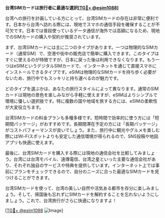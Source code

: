 **台湾SIMカードは旅行者に最適な選択[[TG💪+ @esim1088](https://t.me/s/esim1088)]**

台湾への旅行を計画している方にとって、台湾SIMカードの存在は非常に便利です。日本から台湾へ訪れる際には、現地でスマホの通信手段を確保することが不可欠です。日本では普段使っているデータ通信が海外では高額になるため、現地でのSIMカードの購入や契約が推奨されています。

まず、台湾SIMカードには主に二つのタイプがあります。一つは物理的なSIMカード（通常SIM）で、空港や街中の販売店で簡単に購入できます。このタイプはすぐに使えるのが特徴ですが、日本に戻った後は利用できなくなります。もう一つはeSIMというデジタルSIMカードで、インターネットを通じて直接スマホにインストールできるタイプです。eSIMは物理的なSIMカードを持ち歩く必要がないため、旅行中でもスッキリと持ち運べるのが魅力です。

どのタイプを選ぶかは、あなたの旅行スタイルによって異なります。通常のSIMカードは現地の景色を楽しみながら手軽に使えますが、eSIMはよりシンプルで環境に優しい選択肢です。特に複数の国や地域を旅する方には、eSIMの柔軟性が大変役立ちます。

台湾SIMカードの料金プランも多種多様です。短時間で効率的に使う方には「短期間パッケージ」がおすすめです。長期間滞在予定の方には「長期パッケージ」がコストパフォーマンスが良いでしょう。また、旅行中に観光やグルメを楽しむ際にはWi-Fiスポットよりも安定した通信環境が得られるので、SNS投稿や地図アプリも快適に使えます。

最後に、台湾SIMカードを購入する際には現地の通信会社を比較してみましょう。台湾には台湾モバイル、遠傳電信、台湾之星といった主要な通信会社があり、それぞれ独自のサービスや特典を提供しています。インターネット上では事前にプランをチェックできるので、自分のニーズに合った最適なSIMカードを見つけることができます。

台湾SIMカードを使って、台湾の美しい自然や活気ある都市を存分に楽しみましょう。そして、帰国後も忘れずにSIMカードを解約することを忘れないようにしましょう。これで、台湾旅行がさらに快適になりますよ！

[[TG💪+ @esim1088](https://t.me/s/esim1088) ![Image](https://i.postimg.cc/Y0z9fWf4/image.png)]